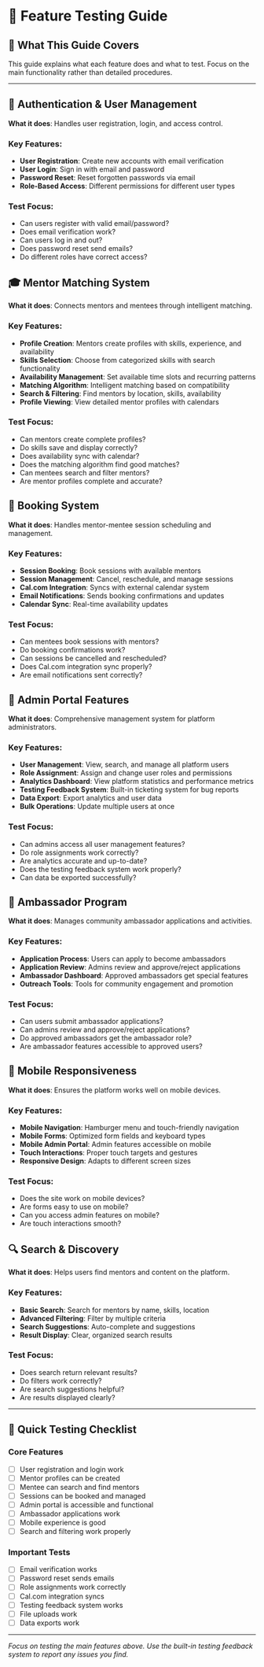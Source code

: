 # 🔧 Feature Testing Guide

## 🎯 What This Guide Covers

This guide explains what each feature does and what to test. Focus on the main functionality rather than detailed procedures.

---

## 🔐 Authentication & User Management

**What it does**: Handles user registration, login, and access control.

### Key Features:
- **User Registration**: Create new accounts with email verification
- **User Login**: Sign in with email and password
- **Password Reset**: Reset forgotten passwords via email
- **Role-Based Access**: Different permissions for different user types

### Test Focus:
- Can users register with valid email/password?
- Does email verification work?
- Can users log in and out?
- Does password reset send emails?
- Do different roles have correct access?

## 🎓 Mentor Matching System

**What it does**: Connects mentors and mentees through intelligent matching.

### Key Features:
- **Profile Creation**: Mentors create profiles with skills, experience, and availability
- **Skills Selection**: Choose from categorized skills with search functionality
- **Availability Management**: Set available time slots and recurring patterns
- **Matching Algorithm**: Intelligent matching based on compatibility
- **Search & Filtering**: Find mentors by location, skills, availability
- **Profile Viewing**: View detailed mentor profiles with calendars

### Test Focus:
- Can mentors create complete profiles?
- Do skills save and display correctly?
- Does availability sync with calendar?
- Does the matching algorithm find good matches?
- Can mentees search and filter mentors?
- Are mentor profiles complete and accurate?

## 📅 Booking System

**What it does**: Handles mentor-mentee session scheduling and management.

### Key Features:
- **Session Booking**: Book sessions with available mentors
- **Session Management**: Cancel, reschedule, and manage sessions
- **Cal.com Integration**: Syncs with external calendar system
- **Email Notifications**: Sends booking confirmations and updates
- **Calendar Sync**: Real-time availability updates

### Test Focus:
- Can mentees book sessions with mentors?
- Do booking confirmations work?
- Can sessions be cancelled and rescheduled?
- Does Cal.com integration sync properly?
- Are email notifications sent correctly?

## 🏢 Admin Portal Features

**What it does**: Comprehensive management system for platform administrators.

### Key Features:
- **User Management**: View, search, and manage all platform users
- **Role Assignment**: Assign and change user roles and permissions
- **Analytics Dashboard**: View platform statistics and performance metrics
- **Testing Feedback System**: Built-in ticketing system for bug reports
- **Data Export**: Export analytics and user data
- **Bulk Operations**: Update multiple users at once

### Test Focus:
- Can admins access all user management features?
- Do role assignments work correctly?
- Are analytics accurate and up-to-date?
- Does the testing feedback system work properly?
- Can data be exported successfully?

## 🌟 Ambassador Program

**What it does**: Manages community ambassador applications and activities.

### Key Features:
- **Application Process**: Users can apply to become ambassadors
- **Application Review**: Admins review and approve/reject applications
- **Ambassador Dashboard**: Approved ambassadors get special features
- **Outreach Tools**: Tools for community engagement and promotion

### Test Focus:
- Can users submit ambassador applications?
- Can admins review and approve/reject applications?
- Do approved ambassadors get the ambassador role?
- Are ambassador features accessible to approved users?

## 📱 Mobile Responsiveness

**What it does**: Ensures the platform works well on mobile devices.

### Key Features:
- **Mobile Navigation**: Hamburger menu and touch-friendly navigation
- **Mobile Forms**: Optimized form fields and keyboard types
- **Mobile Admin Portal**: Admin features accessible on mobile
- **Touch Interactions**: Proper touch targets and gestures
- **Responsive Design**: Adapts to different screen sizes

### Test Focus:
- Does the site work on mobile devices?
- Are forms easy to use on mobile?
- Can you access admin features on mobile?
- Are touch interactions smooth?

## 🔍 Search & Discovery

**What it does**: Helps users find mentors and content on the platform.

### Key Features:
- **Basic Search**: Search for mentors by name, skills, location
- **Advanced Filtering**: Filter by multiple criteria
- **Search Suggestions**: Auto-complete and suggestions
- **Result Display**: Clear, organized search results

### Test Focus:
- Does search return relevant results?
- Do filters work correctly?
- Are search suggestions helpful?
- Are results displayed clearly?

---

## 🧪 Quick Testing Checklist

### Core Features
- [ ] User registration and login work
- [ ] Mentor profiles can be created
- [ ] Mentee can search and find mentors
- [ ] Sessions can be booked and managed
- [ ] Admin portal is accessible and functional
- [ ] Ambassador applications work
- [ ] Mobile experience is good
- [ ] Search and filtering work properly

### Important Tests
- [ ] Email verification works
- [ ] Password reset sends emails
- [ ] Role assignments work correctly
- [ ] Cal.com integration syncs
- [ ] Testing feedback system works
- [ ] File uploads work
- [ ] Data exports work

---

*Focus on testing the main features above. Use the built-in testing feedback system to report any issues you find.*
